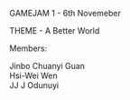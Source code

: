 GAMEJAM 1 - 6th Novemeber

THEME - A Better World

Members:

Jinbo Chuanyi Guan
<br>
Hsi-Wei Wen
<br>
JJ J Odunuyi
